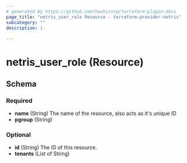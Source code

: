 ```yaml
---
# generated by https://github.com/hashicorp/terraform-plugin-docs
page_title: "netris_user_role Resource - terraform-provider-netris"
subcategory: ""
description: |-
  
---
```


# netris_user_role (Resource)





<!-- schema generated by tfplugindocs -->
## Schema

### Required

- **name** (String) The name of the resource, also acts as it's unique ID
- **pgroup** (String)

### Optional

- **id** (String) The ID of this resource.
- **tenants** (List of String)


